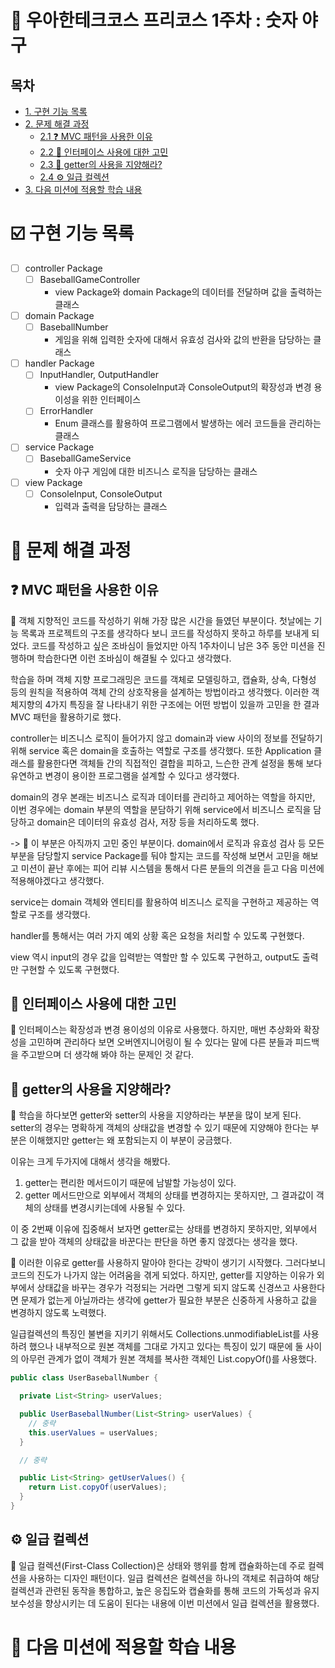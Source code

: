 # :beginner: 우아한테크코스 프리코스 1주차 : 숫자 야구

## 목차

- [1. 구현 기능 목록](#ballotboxwithcheck-구현-기능-목록) <br/>
- [2. 문제 해결 과정](#bookmark_tabs-문제-해결-과정)
  - [2.1 ❓ MVC 패턴을 사용한 이유](#-mvc-패턴을-사용한-이유)
  - [2.2 🤔 인터페이스 사용에 대한 고민](#-인터페이스-사용에-대한-고민)
  - [2.3 🚧 getter의 사용을 지양해라?](#-getter의-사용을-지양해라-)
  - [2.4 ⚙️ 일급 컬렉션](#-일급-컬렉션)
- [3. 다음 미션에 적용할 학습 내용](#ledger-다음-미션에-적용할-학습-내용) <br/>

# :ballot_box_with_check: 구현 기능 목록
- [ ] controller Package
  - [ ] BaseballGameController
    - view Package와 domain Package의 데이터를 전달하며 값을 출력하는 클래스
- [ ] domain Package
  - [ ] BaseballNumber
    - 게임을 위해 입력한 숫자에 대해서 유효성 검사와 값의 반환을 담당하는 클래스
- [ ] handler Package
  - [ ] InputHandler, OutputHandler  
    - view Package의 ConsoleInput과 ConsoleOutput의 확장성과 변경 용이성을 위한 인터페이스 
  - [ ] ErrorHandler
    - Enum 클래스를 활용하여 프로그램에서 발생하는 에러 코드들을 관리하는 클래스
- [ ] service Package
  - [ ] BaseballGameService
    - 숫자 야구 게임에 대한 비즈니스 로직을 담당하는 클래스
- [ ] view Package
  - [ ] ConsoleInput, ConsoleOutput
    - 입력과 출력을 담당하는 클래스

# :bookmark_tabs: 문제 해결 과정

## ❓ MVC 패턴을 사용한 이유

🔹 객체 지향적인 코드를 작성하기 위해 가장 많은 시간을 들였던 부분이다. 첫날에는 기능 목록과 프로젝트의 구조를 생각하다 보니 코드를 작성하지 못하고 하루를 보내게 되었다. 코드를 작성하고 싶은 조바심이 들었지만 아직 1주차이니 남은 3주 동안 미션을 진행하며 학습한다면 이런 조바심이 해결될 수 있다고 생각했다.

학습을 하며 객체 지향 프로그래밍은 코드를 객체로 모델링하고, 캡슐화, 상속, 다형성 등의 원칙을 적용하여 객체 간의 상호작용을 설계하는 방법이라고 생각했다. 이러한 객체지향의 4가지 특징을 잘 나타내기 위한 구조에는 어떤 방법이 있을까 고민을 한 결과 MVC 패턴을 활용하기로 했다. 

controller는 비즈니스 로직이 들어가지 않고 domain과 view 사이의 정보를 전달하기 위해 service 혹은 domain을 호출하는 역할로 구조를 생각했다. 또한 Application 클래스를 활용한다면 객체들 간의 직접적인 결합을 피하고, 느슨한 관계 설정을 통해 보다 유연하고 변경이 용이한 프로그램을 설계할 수 있다고 생각했다.

domain의 경우 본래는 비즈니스 로직과 데이터를 관리하고 제어하는 역할을 하지만, 이번 경우에는 domain 부분의 역할을 분담하기 위해 service에서 비즈니스 로직을 담당하고 domain은 데이터의 유효성 검사, 저장 등을 처리하도록 했다.

-> 🔹 이 부분은 아직까지 고민 중인 부분이다. domain에서 로직과 유효성 검사 등 모든 부분을 담당할지 service Package를 둬야 할지는 코드를 작성해 보면서 고민을 해보고 미션이 끝난 후에는 피어 리뷰 시스템을 통해서 다른 분들의 의견을 듣고 다음 미션에 적용해야겠다고 생각했다.  

service는 domain 객체와 엔티티를 활용하여 비즈니스 로직을 구현하고 제공하는 역할로 구조를 생각했다.

handler를 통해서는 여러 가지 예외 상황 혹은 요청을 처리할 수 있도록 구현했다.

view 역시 input의 경우 값을 입력받는 역할만 할 수 있도록 구현하고, output도 출력만 구현할 수 있도록 구현했다.

## 🤔 인터페이스 사용에 대한 고민

🔹 인터페이스는 확장성과 변경 용이성의 이유로 사용했다. 하지만, 매번 추상화와 확장성을 고민하며 관리하다 보면 오버엔지니어링이 될 수 있다는 말에 다른 분들과 피드백을 주고받으며 더 생각해 봐야 하는 문제인 것 같다.

## 🚧 getter의 사용을 지양해라?

🔹 학습을 하다보면 getter와 setter의 사용을 지양하라는 부분을 많이 보게 된다. setter의 경우는 명확하게 객체의 상태값을 변경할 수 있기 때문에 지양해야 한다는 부분은 이해했지만 getter는 왜 포함되는지 이 부분이 궁금했다. 

이유는 크게 두가지에 대해서 생각을 해봤다. 

1. getter는 편리한 메서드이기 때문에 남발할 가능성이 있다.
2. getter 메서드만으로 외부에서 객체의 상태를 변경하지는 못하지만, 그 결과값이 객체의 상태를 변경시키는데에 사용될 수 있다. 

이 중 2번째 이유에 집중해서 보자면 getter로는 상태를 변경하지 못하지만, 외부에서 그 값을 받아 객체의 상태값을 바꾼다는 판단을 하면 좋지 않겠다는 생각을 했다. 

🔹 이러한 이유로 getter를 사용하지 말아야 한다는 강박이 생기기 시작했다. 그러다보니 코드의 진도가 나가지 않는 어려움을 겪게 되었다. 하지만, getter를 지양하는 이유가 외부에서 상태값을 바꾸는 경우가 걱정되는 거라면 그렇게 되지 않도록 신경쓰고 사용한다면 문제가 없는게 아닐까라는 생각에 getter가 필요한 부분은 신중하게 사용하고 값을 변경하지 않도록 노력했다. 

일급컬렉션의 특징인 불변을 지키기 위해서도 Collections.unmodifiableList를 사용하려 했으나 내부적으로 원본 객체를 그대로 가지고 있다는 특징이 있기 때문에 둘 사이의 아무런 관계가 없이 객체가 원본 객체를 복사한 객체인 List.copyOf()를 사용했다.

```java 
public class UserBaseballNumber {

  private List<String> userValues;

  public UserBaseballNumber(List<String> userValues) {
    // 중략
    this.userValues = userValues;
  }

  // 중략

  public List<String> getUserValues() {
    return List.copyOf(userValues);
  }
}

```

## ⚙️ 일급 컬렉션

🔹 일급 컬렉션(First-Class Collection)은 상태와 행위를 함께 캡슐화하는데 주로 컬렉션을 사용하는 디자인 패턴이다. 일급 컬렉션은 컬렉션을 하나의 객체로 취급하여 해당 컬렉션과 관련된 동작을 통합하고, 높은 응집도와 캡슐화를 통해 코드의 가독성과 유지보수성을 향상시키는 데 도움이 된다는 내용에 이번 미션에서 일급 컬렉션을 활용했다.

# :ledger: 다음 미션에 적용할 학습 내용
